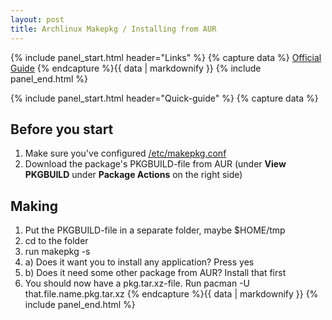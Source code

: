 ```yaml
---
layout: post
title: Archlinux Makepkg / Installing from AUR
---
```


{% include panel_start.html header="Links" %}
{% capture data %}
[Official Guide](https://wiki.archlinux.org/index.php/AUR_User_Guidelines)
{% endcapture %}{{ data | markdownify }}
{% include panel_end.html %}


{% include panel_start.html header="Quick-guide" %}
{% capture data %}

## Before you start
1. Make sure you've configured [/etc/makepkg.conf](https://wiki.archlinux.org/index.php/Makepkg)
2. Download the package's PKGBUILD-file from AUR (under **View PKGBUILD** under **Package Actions** on the right side)

## Making
1. Put the PKGBUILD-file in a separate folder, maybe $HOME/tmp
2. cd to the folder
3. run makepkg -s
4. a) Does it want you to install any application? Press yes
4. b) Does it need some other package from AUR? Install that first
5. You should now have a pkg.tar.xz-file. Run pacman -U that.file.name.pkg.tar.xz
{% endcapture %}{{ data | markdownify }}
{% include panel_end.html %}
